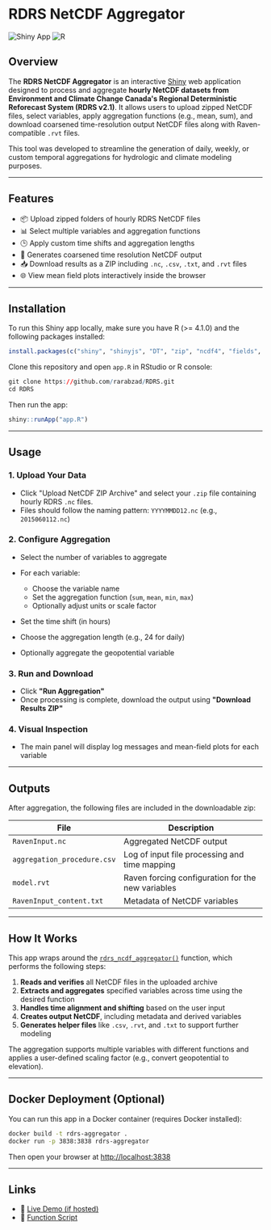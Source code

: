 # RDRS NetCDF Aggregator

![Shiny App](https://img.shields.io/badge/built%20with-shiny-FF69B4.svg)
![R](https://img.shields.io/badge/R-4.3.1-blue)

## Overview

The **RDRS NetCDF Aggregator** is an interactive [Shiny](https://shiny.posit.co/) web application designed to process and aggregate **hourly NetCDF datasets from Environment and Climate Change Canada's Regional Deterministic Reforecast System (RDRS v2.1)**. It allows users to upload zipped NetCDF files, select variables, apply aggregation functions (e.g., mean, sum), and download coarsened time-resolution output NetCDF files along with Raven-compatible `.rvt` files.

This tool was developed to streamline the generation of daily, weekly, or custom temporal aggregations for hydrologic and climate modeling purposes.

---

## Features

- 📦 Upload zipped folders of hourly RDRS NetCDF files
- 📊 Select multiple variables and aggregation functions
- 🕒 Apply custom time shifts and aggregation lengths
- 🧮 Generates coarsened time resolution NetCDF output
- 📥 Download results as a ZIP including `.nc`, `.csv`, `.txt`, and `.rvt` files
- 🌐 View mean field plots interactively inside the browser

---

## Installation

To run this Shiny app locally, make sure you have R (>= 4.1.0) and the following packages installed:

```r
install.packages(c("shiny", "shinyjs", "DT", "zip", "ncdf4", "fields", "viridisLite"))
````

Clone this repository and open `app.R` in RStudio or R console:

```r
git clone https://github.com/rarabzad/RDRS.git
cd RDRS
```

Then run the app:

```r
shiny::runApp("app.R")
```

---

## Usage

### 1. Upload Your Data

* Click "Upload NetCDF ZIP Archive" and select your `.zip` file containing hourly RDRS `.nc` files.
* Files should follow the naming pattern: `YYYYMMDD12.nc` (e.g., `2015060112.nc`)

### 2. Configure Aggregation

* Select the number of variables to aggregate
* For each variable:

  * Choose the variable name
  * Set the aggregation function (`sum`, `mean`, `min`, `max`)
  * Optionally adjust units or scale factor
* Set the time shift (in hours)
* Choose the aggregation length (e.g., 24 for daily)
* Optionally aggregate the geopotential variable

### 3. Run and Download

* Click **"Run Aggregation"**
* Once processing is complete, download the output using **"Download Results ZIP"**

### 4. Visual Inspection

* The main panel will display log messages and mean-field plots for each variable

---

## Outputs

After aggregation, the following files are included in the downloadable zip:

| File                        | Description                                       |
| --------------------------- | ------------------------------------------------- |
| `RavenInput.nc`             | Aggregated NetCDF output                          |
| `aggregation_procedure.csv` | Log of input file processing and time mapping     |
| `model.rvt`                 | Raven forcing configuration for the new variables |
| `RavenInput_content.txt`    | Metadata of NetCDF variables                      |

---

## How It Works

This app wraps around the [`rdrs_ncdf_aggregator()`](https://github.com/rarabzad/RDRS/blob/main/scripts/rdrs_ncdf_aggregator.R) function, which performs the following steps:

1. **Reads and verifies** all NetCDF files in the uploaded archive
2. **Extracts and aggregates** specified variables across time using the desired function
3. **Handles time alignment and shifting** based on the user input
4. **Creates output NetCDF**, including metadata and derived variables
5. **Generates helper files** like `.csv`, `.rvt`, and `.txt` to support further modeling

The aggregation supports multiple variables with different functions and applies a user-defined scaling factor (e.g., convert geopotential to elevation).

---

## Docker Deployment (Optional)

You can run this app in a Docker container (requires Docker installed):

```bash
docker build -t rdrs-aggregator .
docker run -p 3838:3838 rdrs-aggregator
```

Then open your browser at [http://localhost:3838](http://localhost:3838)

---

## Links

* 🔗 [Live Demo (if hosted)](https://your.shinyapps.io/url)
* 🔗 [Function Script](https://github.com/rarabzad/RDRS/blob/main/scripts/rdrs_ncdf_aggregator.R)

